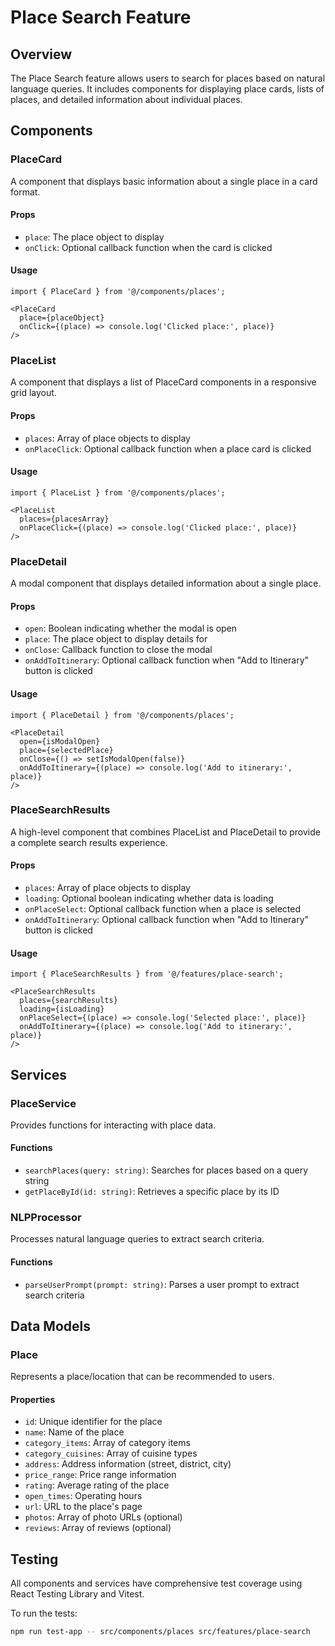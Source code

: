 # Place Search Feature

## Overview

The Place Search feature allows users to search for places based on natural language queries. It includes components for displaying place cards, lists of places, and detailed information about individual places.

## Components

### PlaceCard

A component that displays basic information about a single place in a card format.

#### Props

- `place`: The place object to display
- `onClick`: Optional callback function when the card is clicked

#### Usage

```tsx
import { PlaceCard } from '@/components/places';

<PlaceCard 
  place={placeObject} 
  onClick={(place) => console.log('Clicked place:', place)} 
/>
```

### PlaceList

A component that displays a list of PlaceCard components in a responsive grid layout.

#### Props

- `places`: Array of place objects to display
- `onPlaceClick`: Optional callback function when a place card is clicked

#### Usage

```tsx
import { PlaceList } from '@/components/places';

<PlaceList 
  places={placesArray} 
  onPlaceClick={(place) => console.log('Clicked place:', place)} 
/>
```

### PlaceDetail

A modal component that displays detailed information about a single place.

#### Props

- `open`: Boolean indicating whether the modal is open
- `place`: The place object to display details for
- `onClose`: Callback function to close the modal
- `onAddToItinerary`: Optional callback function when "Add to Itinerary" button is clicked

#### Usage

```tsx
import { PlaceDetail } from '@/components/places';

<PlaceDetail
  open={isModalOpen}
  place={selectedPlace}
  onClose={() => setIsModalOpen(false)}
  onAddToItinerary={(place) => console.log('Add to itinerary:', place)}
/>
```

### PlaceSearchResults

A high-level component that combines PlaceList and PlaceDetail to provide a complete search results experience.

#### Props

- `places`: Array of place objects to display
- `loading`: Optional boolean indicating whether data is loading
- `onPlaceSelect`: Optional callback function when a place is selected
- `onAddToItinerary`: Optional callback function when "Add to Itinerary" button is clicked

#### Usage

```tsx
import { PlaceSearchResults } from '@/features/place-search';

<PlaceSearchResults
  places={searchResults}
  loading={isLoading}
  onPlaceSelect={(place) => console.log('Selected place:', place)}
  onAddToItinerary={(place) => console.log('Add to itinerary:', place)}
/>
```

## Services

### PlaceService

Provides functions for interacting with place data.

#### Functions

- `searchPlaces(query: string)`: Searches for places based on a query string
- `getPlaceById(id: string)`: Retrieves a specific place by its ID

### NLPProcessor

Processes natural language queries to extract search criteria.

#### Functions

- `parseUserPrompt(prompt: string)`: Parses a user prompt to extract search criteria

## Data Models

### Place

Represents a place/location that can be recommended to users.

#### Properties

- `id`: Unique identifier for the place
- `name`: Name of the place
- `category_items`: Array of category items
- `category_cuisines`: Array of cuisine types
- `address`: Address information (street, district, city)
- `price_range`: Price range information
- `rating`: Average rating of the place
- `open_times`: Operating hours
- `url`: URL to the place's page
- `photos`: Array of photo URLs (optional)
- `reviews`: Array of reviews (optional)

## Testing

All components and services have comprehensive test coverage using React Testing Library and Vitest.

To run the tests:

```bash
npm run test-app -- src/components/places src/features/place-search
```